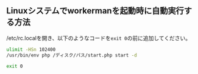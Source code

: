 ## Linuxシステムでworkermanを起動時に自動実行する方法

/etc/rc.localを開き、以下のようなコードを```exit 0```の前に追加してください。

```bash
ulimit -HSn 102400
/usr/bin/env php /ディスク/パス/start.php start -d

exit 0
```
